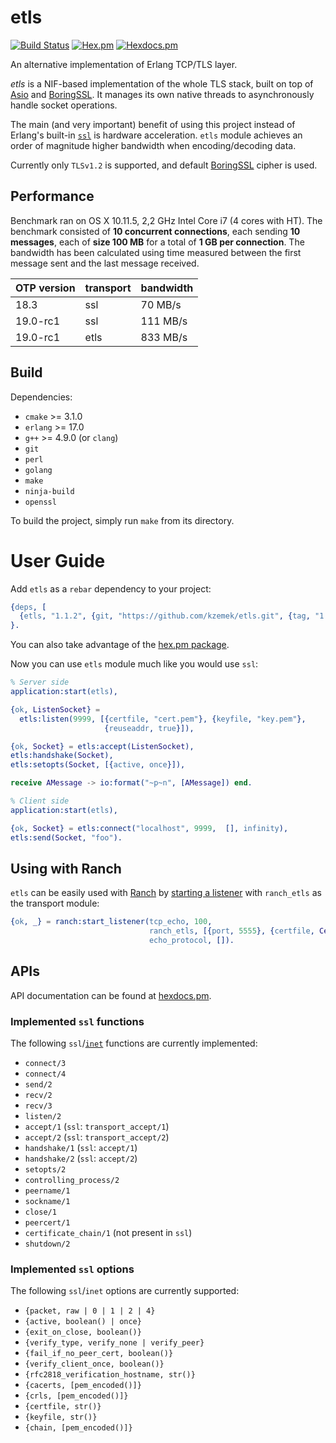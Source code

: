 # etls

[![Build Status](https://travis-ci.org/kzemek/etls.svg?branch=master)](https://travis-ci.org/kzemek/etls)
[![Hex.pm](https://img.shields.io/hexpm/v/etls.svg?maxAge=2592000)](https://hex.pm/packages/etls)
[![Hexdocs.pm](https://img.shields.io/badge/api-hexdocs-brightgreen.svg)](https://hexdocs.pm/etls)

An alternative implementation of Erlang TCP/TLS layer.

*etls* is a NIF-based implementation of the whole TLS stack, built on top of
[Asio] and [BoringSSL]. It manages its own native threads to asynchronously
handle socket operations.

The main (and very important) benefit of using this project instead of Erlang's
built-in [`ssl`] is hardware acceleration. `etls` module achieves an order of
magnitude higher bandwidth when encoding/decoding data.

Currently only `TLSv1.2` is supported, and default [BoringSSL] cipher is used.

## Performance

Benchmark ran on OS X 10.11.5, 2,2 GHz Intel Core i7 (4 cores with HT). The
benchmark consisted of **10 concurrent connections**, each sending **10
messages**, each of **size 100 MB** for a total of **1 GB per connection**. The
bandwidth has been calculated using time measured between the first message sent
and the last message received.

| OTP version | transport | bandwidth |
|:------------|:----------|:----------|
| 18.3        | ssl       | 70 MB/s   |
| 19.0-rc1    | ssl       | 111 MB/s  |
| 19.0-rc1    | etls      | 833 MB/s  |

## Build

Dependencies:

* `cmake` >= 3.1.0
* `erlang` >= 17.0
* `g++` >= 4.9.0 (or `clang`)
* `git`
* `perl`
* `golang`
* `make`
* `ninja-build`
* `openssl`

To build the project, simply run `make` from its directory.

# User Guide

Add `etls` as a `rebar` dependency to your project:

```erlang
{deps, [
  {etls, "1.1.2", {git, "https://github.com/kzemek/etls.git", {tag, "1.1.2"}}}
}.
```

You can also take advantage of the [hex.pm package].

Now you can use `etls` module much like you would use `ssl`:

```erlang
% Server side
application:start(etls),

{ok, ListenSocket} =
  etls:listen(9999, [{certfile, "cert.pem"}, {keyfile, "key.pem"},
                     {reuseaddr, true}]),

{ok, Socket} = etls:accept(ListenSocket),
etls:handshake(Socket),
etls:setopts(Socket, [{active, once}]),

receive AMessage -> io:format("~p~n", [AMessage]) end.
```


```erlang
% Client side
application:start(etls),

{ok, Socket} = etls:connect("localhost", 9999,  [], infinity),
etls:send(Socket, "foo").
```

## Using with Ranch

`etls` can be easily used with [Ranch] by [starting a
listener](http://ninenines.eu/docs/en/ranch/1.2/guide/listeners/) with
`ranch_etls` as the transport module:

```erlang
{ok, _} = ranch:start_listener(tcp_echo, 100,
                               ranch_etls, [{port, 5555}, {certfile, CertPath}],
                               echo_protocol, []).
```

## APIs

API documentation can be found at [hexdocs.pm].

### Implemented `ssl` functions

The following `ssl`/[`inet`] functions are currently implemented:

* `connect/3`
* `connect/4`
* `send/2`
* `recv/2`
* `recv/3`
* `listen/2`
* `accept/1` (`ssl`: `transport_accept/1`)
* `accept/2` (`ssl`: `transport_accept/2`)
* `handshake/1` (`ssl`: `accept/1`)
* `handshake/2` (`ssl`: `accept/2`)
* `setopts/2`
* `controlling_process/2`
* `peername/1`
* `sockname/1`
* `close/1`
* `peercert/1`
* `certificate_chain/1` (not present in `ssl`)
* `shutdown/2`

### Implemented `ssl` options

The following `ssl`/`inet` options are currently supported:

* `{packet, raw | 0 | 1 | 2 | 4}`
* `{active, boolean() | once}`
* `{exit_on_close, boolean()}`
* `{verify_type, verify_none | verify_peer}`
* `{fail_if_no_peer_cert, boolean()}`
* `{verify_client_once, boolean()}`
* `{rfc2818_verification_hostname, str()}`
* `{cacerts, [pem_encoded()]}`
* `{crls, [pem_encoded()]}`
* `{certfile, str()}`
* `{keyfile, str()}`
* `{chain, [pem_encoded()]}`

[Asio]: http://think-async.com/
[BoringSSL]: https://boringssl.googlesource.com/boringssl/
[Ranch]: https://github.com/ninenines/ranch
[`ssl`]: http://erlang.org/doc/man/ssl.html
[`inet`]: http://erlang.org/doc/man/inet.html
[hex.pm package]: https://hex.pm/packages/etls/
[hexdocs.pm]: https://hexdocs.pm/etls/
